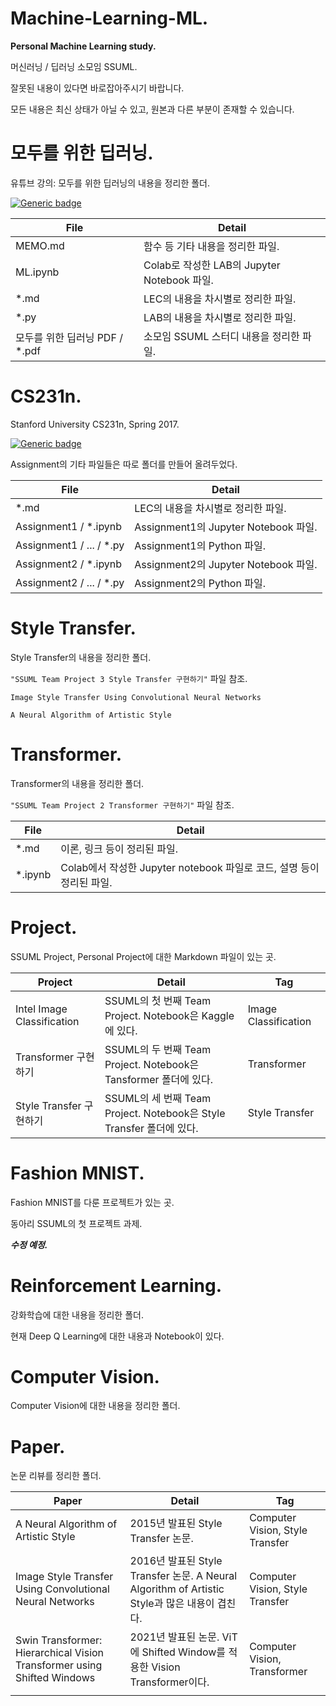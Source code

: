 # Machine-Learning-ML.
**Personal Machine Learning study.**

머신러닝 / 딥러닝 소모임 SSUML.

잘못된 내용이 있다면 바로잡아주시기 바랍니다.

모든 내용은 최신 상태가 아닐 수 있고, 원본과 다른 부분이 존재할 수 있습니다.

# 모두를 위한 딥러닝.
유튜브 강의: 모두를 위한 딥러닝의 내용을 정리한 폴더.

[![Generic badge](https://shields.io/badge/Youtube-모두를_위한_딥러닝-blue.svg)](https://www.youtube.com/watch?v=BS6O0zOGX4E&list=PLlMkM4tgfjnLSOjrEJN31gZATbcj_MpUm)


| File | Detail |
|--|--|
| MEMO.md | 함수 등 기타 내용을 정리한 파일. |
| ML.ipynb | Colab로 작성한 LAB의 Jupyter Notebook 파일. |
| \*.md | LEC의 내용을 차시별로 정리한 파일. |
| \*.py | LAB의 내용을 차시별로 정리한 파일. |
|모두를 위한 딥러닝 PDF / \*.pdf | 소모임 SSUML 스터디 내용을 정리한 파일. |

# CS231n.
Stanford University CS231n, Spring 2017.

[![Generic badge](https://shields.io/badge/Web-Stanford_University_CS231n,_Spring_2017-blue.svg)](https://www.youtube.com/watch?v=vT1JzLTH4G4&list=PL3FW7Lu3i5JvHM8ljYj-zLfQRF3EO8sYv)

Assignment의 기타 파일들은 따로 폴더를 만들어 올려두었다.


| File | Detail |
|--|--|
| \*.md | LEC의 내용을 차시별로 정리한 파일. |
| Assignment1 / \*.ipynb | Assignment1의 Jupyter Notebook 파일. |
| Assignment1 / ... / \*.py | Assignment1의 Python 파일. |
| Assignment2 / \*.ipynb | Assignment2의 Jupyter Notebook 파일. |
| Assignment2 / ... / \*.py | Assignment2의 Python 파일. |

# Style Transfer.
Style Transfer의 내용을 정리한 폴더.

`"SSUML Team Project 3 Style Transfer 구현하기"` 파일 참조.

`Image Style Transfer Using Convolutional Neural Networks`

`A Neural Algorithm of Artistic Style`

# Transformer.
Transformer의 내용을 정리한 폴더.

`"SSUML Team Project 2 Transformer 구현하기"` 파일 참조.


| File | Detail |
|--|--|
| \*.md | 이론, 링크 등이 정리된 파일. |
| \*.ipynb | Colab에서 작성한 Jupyter notebook 파일로 코드, 설명 등이 정리된 파일. |

# Project.
SSUML Project, Personal Project에 대한 Markdown 파일이 있는 곳.


| Project | Detail | Tag |
|--|--|--|
| Intel Image Classification | SSUML의 첫 번째 Team Project. Notebook은 Kaggle에 있다. | Image Classification |
| Transformer 구현하기 | SSUML의 두 번째 Team Project. Notebook은 Tansformer 폴더에 있다. | Transformer |
| Style Transfer 구현하기 | SSUML의 세 번째 Team Project. Notebook은 Style Transfer 폴더에 있다. | Style Transfer |

# Fashion MNIST.
Fashion MNIST를 다룬 프로젝트가 있는 곳.

동아리 SSUML의 첫 프로젝트 과제.

***수정 예정.***

# Reinforcement Learning.
강화학습에 대한 내용을 정리한 폴더.

현재 Deep Q Learning에 대한 내용과 Notebook이 있다.

# Computer Vision.
Computer Vision에 대한 내용을 정리한 폴더.

# Paper.
논문 리뷰를 정리한 폴더.


| Paper | Detail | Tag |
|--|--|--|
| A Neural Algorithm of Artistic Style | 2015년 발표된 Style Transfer 논문. | Computer Vision, Style Transfer |
| Image Style Transfer Using Convolutional Neural Networks | 2016년 발표된 Style Transfer 논문. A Neural Algorithm of Artistic Style과 많은 내용이 겹친다. | Computer Vision, Style Transfer |
| Swin Transformer: Hierarchical Vision Transformer using Shifted Windows | 2021년 발표된 논문. ViT에 Shifted Window를 적용한 Vision Transformer이다. | Computer Vision, Transformer |
| | |
